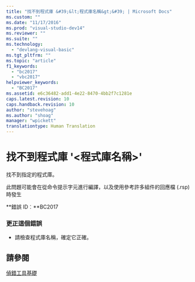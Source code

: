 ```yaml
---
title: "找不到程式庫 &#39;&lt;程式庫名稱&gt;&#39; | Microsoft Docs"
ms.custom: ""
ms.date: "11/17/2016"
ms.prod: "visual-studio-dev14"
ms.reviewer: ""
ms.suite: ""
ms.technology: 
  - "devlang-visual-basic"
ms.tgt_pltfrm: ""
ms.topic: "article"
f1_keywords: 
  - "bc2017"
  - "vbc2017"
helpviewer_keywords: 
  - "BC2017"
ms.assetid: e6c36482-add1-4e22-8470-4bb2f7c1281e
caps.latest.revision: 10
caps.handback.revision: 10
author: "stevehoag"
ms.author: "shoag"
manager: "wpickett"
translationtype: Human Translation
---
```

# 找不到程式庫 &#39;&lt;程式庫名稱&gt;&#39;
找不到指定的程式庫。  
  
 此問題可能會在從命令提示字元進行編譯，以及使用參考許多組件的回應檔 \(.rsp\) 時發生  
  
 **錯誤 ID︰**BC2017  
  
### 更正這個錯誤  
  
-   請檢查程式庫名稱，確定它正確。  
  
## 請參閱  
 [偵錯工具基礎](/visual-studio/debugger/debugger-basics)